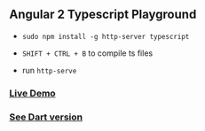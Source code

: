 ## Angular 2 Typescript Playground

* `sudo npm install -g http-server typescript`

* `SHIFT + CTRL + B` to compile ts files

* run `http-serve`

### [Live Demo](http://andresaraujo.github.io/ng2_ts_playground/)


### [See Dart version](https://github.com/andresaraujo/ng2_dart_playground)
